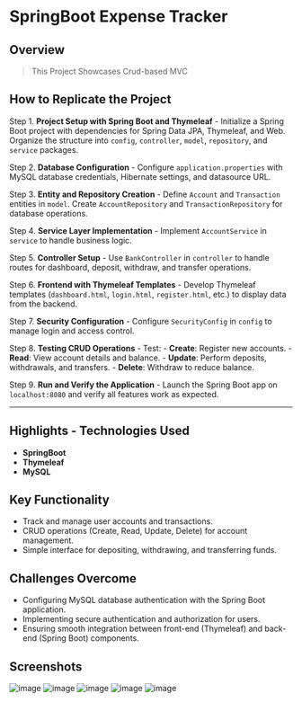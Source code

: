 # SpringBoot Expense Tracker

## Overview
> This Project Showcases Crud-based MVC  

## How to Replicate the Project

Step 1. **Project Setup with Spring Boot and Thymeleaf**
    - Initialize a Spring Boot project with dependencies for Spring Data JPA, Thymeleaf, and Web. Organize the structure into `config`, `controller`, `model`, `repository`, and `service` packages.

Step 2. **Database Configuration**
    - Configure `application.properties` with MySQL database credentials, Hibernate settings, and datasource URL.

Step 3. **Entity and Repository Creation**
    - Define `Account` and `Transaction` entities in `model`. Create `AccountRepository` and `TransactionRepository` for database operations.

Step 4. **Service Layer Implementation**
    - Implement `AccountService` in `service` to handle business logic.

Step 5. **Controller Setup**
    - Use `BankController` in `controller` to handle routes for dashboard, deposit, withdraw, and transfer operations.

Step 6. **Frontend with Thymeleaf Templates**
    - Develop Thymeleaf templates (`dashboard.html`, `login.html`, `register.html`, etc.) to display data from the backend.

Step 7. **Security Configuration**
    - Configure `SecurityConfig` in `config` to manage login and access control.

Step 8. **Testing CRUD Operations**
    - Test:
        - **Create**: Register new accounts.
        - **Read**: View account details and balance.
        - **Update**: Perform deposits, withdrawals, and transfers.
        - **Delete**: Withdraw to reduce balance.

Step 9. **Run and Verify the Application**
    - Launch the Spring Boot app on `localhost:8080` and verify all features work as expected.

---

## Highlights - Technologies Used
- **SpringBoot**
- **Thymeleaf**
- **MySQL**


## Key Functionality
- Track and manage user accounts and transactions.
- CRUD operations (Create, Read, Update, Delete) for account management.
- Simple interface for depositing, withdrawing, and transferring funds.

## Challenges Overcome
- Configuring MySQL database authentication with the Spring Boot application.
- Implementing secure authentication and authorization for users.
- Ensuring smooth integration between front-end (Thymeleaf) and back-end (Spring Boot) components.

## Screenshots
![image](https://github.com/user-attachments/assets/7675f5fd-2b9c-4cfc-94c1-a555084398f5)
![image](https://github.com/user-attachments/assets/60a5cccb-75c6-4c83-8e91-65d617bb6469)
![image](https://github.com/user-attachments/assets/dcaad99e-f740-41d9-add9-a96eca1070eb)
![image](https://github.com/user-attachments/assets/a7f23848-7b1f-4f7d-a4ea-a37467144bc0)
![image](https://github.com/user-attachments/assets/89fa3169-a438-4fd2-b67d-1019fa99685b)













